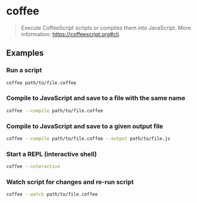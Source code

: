 # coffee

> Execute CoffeeScript scripts or compiles them into JavaScript. More information: <https://coffeescript.org#cli>.

## Examples

### Run a script

```bash
coffee path/to/file.coffee
```

### Compile to JavaScript and save to a file with the same name

```bash
coffee --compile path/to/file.coffee
```

### Compile to JavaScript and save to a given output file

```bash
coffee --compile path/to/file.coffee --output path/to/file.js
```

### Start a REPL (interactive shell)

```bash
coffee --interactive
```

### Watch script for changes and re-run script

```bash
coffee --watch path/to/file.coffee
```
